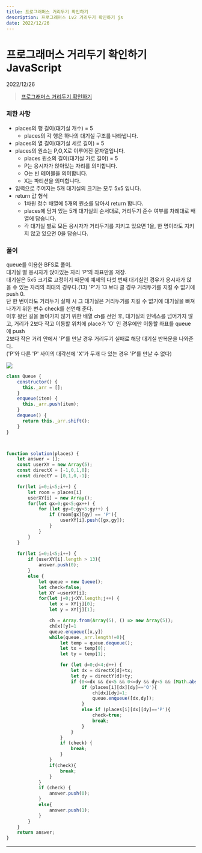 ```yaml
---
title: 프로그래머스 거리두기 확인하기
description: 프로그래머스 Lv2 거리두기 확인하기 js
date: 2022/12/26
---
```


# 프로그래머스 거리두기 확인하기 JavaScript
<div class="flex justify-end text-sm">2022/12/26</div>

> <a href="https://school.programmers.co.kr/learn/courses/30/lessons/81302#fn1" target="_blank" class="font-bold">프로그래머스 거리두기 확인하기</a>


### 제한 사항
- places의 행 길이(대기실 개수) = 5
    - places의 각 행은 하나의 대기실 구조를 나타냅니다.
- places의 열 길이(대기실 세로 길이) = 5
- places의 원소는 P,O,X로 이루어진 문자열입니다.
    - places 원소의 길이(대기실 가로 길이) = 5
    - P는 응시자가 앉아있는 자리를 의미합니다.
    - O는 빈 테이블을 의미합니다.
    - X는 파티션을 의미합니다.
- 입력으로 주어지는 5개 대기실의 크기는 모두 5x5 입니다.
- return 값 형식
    - 1차원 정수 배열에 5개의 원소를 담아서 return 합니다.
    - places에 담겨 있는 5개 대기실의 순서대로, 거리두기 준수 여부를 차례대로 배열에 담습니다.
    - 각 대기실 별로 모든 응시자가 거리두기를 지키고 있으면 1을, 한 명이라도 지키지 않고 있으면 0을 담습니다.


### 풀이

queue를 이용한 BFS로 풀이.   
대기실 별 응시자가 앉아있는 자리 'P'의 좌표만을 저장.  
대기실은 5x5 크기로 고정이기 때문에 예제의 다섯 번째 대기실인 경우가 응시자가 앉을 수 있는 자리의 최대의 경우다.(13)
'P'가 13 보다 클 경우 거리두기를 지킬 수 없기에 push 0.  
단 한 번이라도 거리두기 실패 시 그 대기실은 거리두기를 지킬 수 없기에 대기실을 빠져나가기 위한 변수 check를 선언해 준다.   
이후 왔던 길을 돌아가지 않기 위한 배열 ch를 선언 후, 대기실의 인덱스를 넘어가지 않고, 거리가 2보다 작고 이동할 위치에 place가 'O' 인 경우에만 이동할 좌표를 queue에 push  
2보다 작은 거리 안에서 'P'를 만날 경우 거리두기 실패로 해당 대기실 반복문을 나와준다.  
('P'와 다른 'P' 사이의 대각선에 'X'가 두개 다 있는 경우 'P'를 만날 수 없다) 
<div><img src="/programmers/checkYourDistance/2.png" /></div>


``` js
class Queue {
    constructor() {
      this._arr = [];
    }
    enqueue(item) {
      this._arr.push(item);
    }
    dequeue() {
      return this._arr.shift();
    }
}



function solution(places) {
    let answer = [];
    const userXY = new Array(5);
    const directX = [-1,0,1,0];
    const directY = [0,1,0,-1];

    for(let i=0;i<5;i++) {
        let room = places[i]
        userXY[i] = new Array();
        for(let gx=0;gx<5;gx++) {
            for (let gy=0;gy<5;gy++) {
                if (room[gx][gy] == 'P'){
                    userXY[i].push([gx,gy]);                 
                }
            }
        }
    }
    
    for(let i=0;i<5;i++) {
        if (userXY[i].length > 13){
            answer.push(0);
        }
        else {
            let queue = new Queue();
            let check=false;
            let XY =userXY[i];
            for(let j=0;j<XY.length;j++) {
                let x = XY[j][0];
                let y = XY[j][1];

                ch = Array.from(Array(5), () => new Array(5));
                ch[x][y]=1
                queue.enqueue([x,y])
                while(queue._arr.length!=0){
                    let temp = queue.dequeue();
                    let tx = temp[0];
                    let ty = temp[1];

                    for (let d=0;d<4;d++) {
                        let dx = directX[d]+tx;
                        let dy = directY[d]+ty;
                        if (0<=dx && dx<5 && 0<=dy && dy<5 && (Math.abs(dx-x)+Math.abs(dy-y)<=2) && ch[dx][dy]!=1){
                            if (places[i][dx][dy]=='O'){
                                ch[dx][dy]=1;
                                queue.enqueue([dx,dy]);
                            }
                            else if (places[i][dx][dy]=='P'){
                                check=true;
                                break;
                            }
                        }
                    }
                    if (check) {
                        break;
                    }
                }
                if(check){
                    break;
                }
            }
            if (check) {
                answer.push(0);
            }
            else{
                answer.push(1);
            }
        }
    }
    return answer;
}
```



---